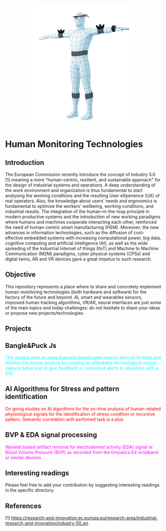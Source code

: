 <p align="center"> 
  <img  src="https://github.com/riccardokhm/Human-Monitoring-Technologies/blob/main/Images/Human_Tracking_Manikin.png">
</p>

# Human Monitoring Technologies 
## **Introduction**

The European Commission recently introduce the concept of Industry 5.0 [1] meaning a more "human-centric, resilient, and sustainable approach" for the design of industrial systems and operations. A deep understanding of the work environment and organization is thus fundamental to start analysing the working conditions and the resulting User eXperience (UX) of real operators. Also, the knowledge about users’ needs and ergonomics is fundamental to optimize the workers’ wellbeing, working conditions, and industrial results. The integration of the human-in-the-loop principle in modern productive systems and the introduction of new working paradigms where humans and machines cooperate interacting each other, reinforced the need of human-centric smart manufacturing (HSM). 
Moreover, the new advances in information technologies, such as the diffusion of cost-effective embedded systems with increasing computational power, big data, cognitive computing and artificial intelligence (AI), as well as the wide spreading of the Industrial Internet of things (IIoT) and Machine to Machine Communication (M2M) paradigms, cyber physical systems (CPSs) and digital twins, AR and VR devices gave a great impetus to such research.

## **Objective** 

This repository represents a place where to share and concretely implement human monitoring technologies (both hardware and software) for the factory of the future and beyond. AI, smart and wearables sensors, improved human tracking algorithms, VR/AR, neural interfaces are just some of the main topics and today challenges: do not hesitate to share your ideas or propose new projects/technologies. 


## **Projects**

   Bangle&Puck Js
   -------------------------------
  <span style="color: cyan;"> This project aims at using Espruino based open-source devices to track and monitor the human posture by creating an affordable technological motion capture setup and to give feedback or contextual alerts to operators with a GUI</span>
  
  
   AI Algorithms for Stress and pattern identification
   -------------------------------
  <span style="color: red;">On going studies on AI algorithms for the on-time analysis of human-related physiological signals for the identification of stress condition or recursive pattern. Semantic correlation with perfomed task is a plus</span>

   BVP & EDA signal processing
   -------------------------------
  <font color="magenta">Wavelet based artifact removal for electrodermal activity (EDA) signal or Blood Volume Pressure (BVP) as recorded from the Empatica E4 wristband or similar devices</font>


## **Interesting readings**

Please feel free to add your contribution by suggesting interesting readings in the specific directory.


## **References**

[1] https://research-and-innovation.ec.europa.eu/research-area/industrial-research-and-innovation/industry-50_en
